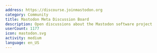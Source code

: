 ```yaml
---
address: https://discourse.joinmastodon.org
category: Community
title: Mastodon Meta Discussion Board
description: Open discussions about the Mastodon software project
userCount: 1177
icon: mastodon.svg
activity: medium
language: en_US
---
```

